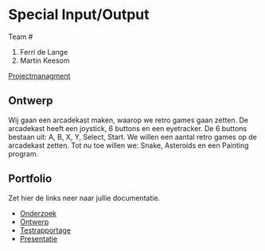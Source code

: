 # Special Input/Output
Team #
1. Ferri de Lange
2. Martin Keesom

[Projectmanagment](https://trello.com/b/ZTAV4GCQ/input-output)

## Ontwerp
Wij gaan een arcadekast maken, waarop we retro games gaan zetten. De arcadekast heeft een joystick, 6 buttons en een eyetracker.
De 6 buttons bestaan uit: A, B, X, Y, Select, Start.
We willen een aantal retro games op de arcadekast zetten.
Tot nu toe willen we: Snake, Asteroids en een Painting program.

## Portfolio
Zet hier de links neer naar jullie documentatie.

* [Onderzoek]()
* [Ontwerp]()
* [Testrapportage]()
* [Presentatie](https://docs.google.com/presentation/d/1z-BifD7Kaj2Xq2MyFDJXNy_neg1jWOY5Ln4YvXnXOns/edit?usp=sharing)
